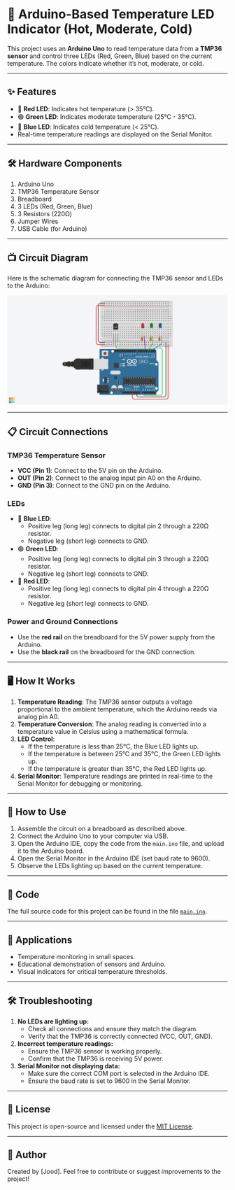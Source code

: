 # 🚦 Arduino-Based Temperature LED Indicator (Hot, Moderate, Cold)

This project uses an **Arduino Uno** to read temperature data from a **TMP36 sensor** and control three LEDs (Red, Green, Blue) based on the current temperature. The colors indicate whether it’s hot, moderate, or cold.

---

## ✨ Features
- 🔴 **Red LED**: Indicates hot temperature (> 35°C).
- 🟢 **Green LED**: Indicates moderate temperature (25°C - 35°C).
- 🔵 **Blue LED**: Indicates cold temperature (< 25°C).
- Real-time temperature readings are displayed on the Serial Monitor.

---

## 🛠️ Hardware Components
1. Arduino Uno
2. TMP36 Temperature Sensor
3. Breadboard
4. 3 LEDs (Red, Green, Blue)
5. 3 Resistors (220Ω)
6. Jumper Wires
7. USB Cable (for Arduino)

---

## 📺 Circuit Diagram
Here is the schematic diagram for connecting the TMP36 sensor and LEDs to the Arduino:

![Circuit Diagram](./circuit-diagram.png)



---

## 📋 Circuit Connections

### TMP36 Temperature Sensor
- **VCC (Pin 1)**: Connect to the 5V pin on the Arduino.
- **OUT (Pin 2)**: Connect to the analog input pin A0 on the Arduino.
- **GND (Pin 3)**: Connect to the GND pin on the Arduino.

### LEDs
- 🔵 **Blue LED**:
  - Positive leg (long leg) connects to digital pin 2 through a 220Ω resistor.
  - Negative leg (short leg) connects to GND.
- 🟢 **Green LED**:
  - Positive leg (long leg) connects to digital pin 3 through a 220Ω resistor.
  - Negative leg (short leg) connects to GND.
- 🔴 **Red LED**:
  - Positive leg (long leg) connects to digital pin 4 through a 220Ω resistor.
  - Negative leg (short leg) connects to GND.

### Power and Ground Connections
- Use the **red rail** on the breadboard for the 5V power supply from the Arduino.
- Use the **black rail** on the breadboard for the GND connection.

---

## 🖥️ How It Works
1. **Temperature Reading**: The TMP36 sensor outputs a voltage proportional to the ambient temperature, which the Arduino reads via analog pin A0.
2. **Temperature Conversion**: The analog reading is converted into a temperature value in Celsius using a mathematical formula.
3. **LED Control**:
   - If the temperature is less than 25°C, the Blue LED lights up.
   - If the temperature is between 25°C and 35°C, the Green LED lights up.
   - If the temperature is greater than 35°C, the Red LED lights up.
4. **Serial Monitor**: Temperature readings are printed in real-time to the Serial Monitor for debugging or monitoring.

---

## 🔧 How to Use
1. Assemble the circuit on a breadboard as described above.
2. Connect the Arduino Uno to your computer via USB.
3. Open the Arduino IDE, copy the code from the `main.ino` file, and upload it to the Arduino board.
4. Open the Serial Monitor in the Arduino IDE (set baud rate to 9600).
5. Observe the LEDs lighting up based on the current temperature.

---

## 📂 Code
The full source code for this project can be found in the file [`main.ino`](./main.ino).

---

## 🌟 Applications
- Temperature monitoring in small spaces.
- Educational demonstration of sensors and Arduino.
- Visual indicators for critical temperature thresholds.

---

## 🛠️ Troubleshooting
1. **No LEDs are lighting up:**
   - Check all connections and ensure they match the diagram.
   - Verify that the TMP36 is correctly connected (VCC, OUT, GND).
2. **Incorrect temperature readings:**
   - Ensure the TMP36 sensor is working properly.
   - Confirm that the TMP36 is receiving 5V power.
3. **Serial Monitor not displaying data:**
   - Make sure the correct COM port is selected in the Arduino IDE.
   - Ensure the baud rate is set to 9600 in the Serial Monitor.

---

## 📝 License
This project is open-source and licensed under the [MIT License](LICENSE).

---

## 👤 Author
Created by [Jood]. Feel free to contribute or suggest improvements to the project!
